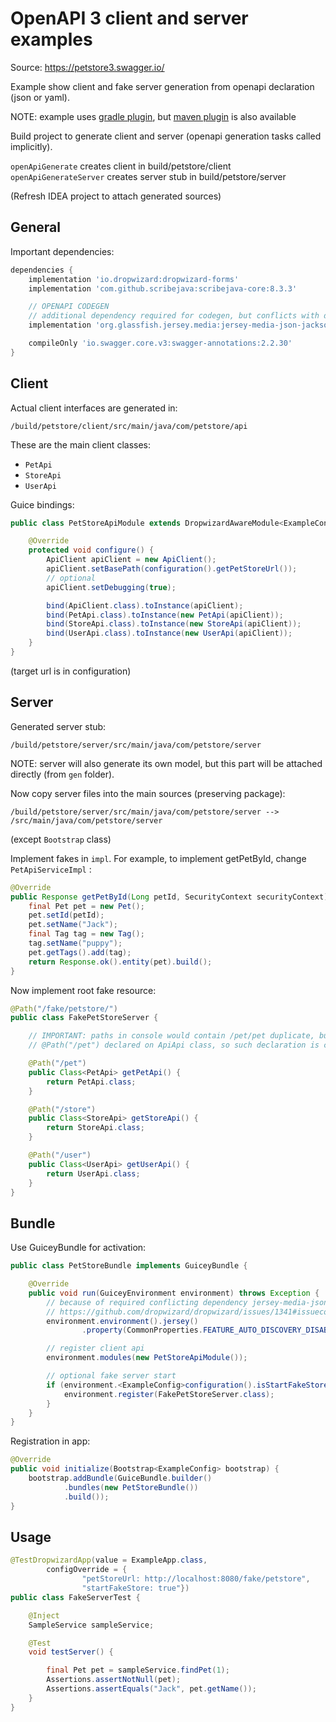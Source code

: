 # OpenAPI 3 client and server examples

Source: https://petstore3.swagger.io/

Example show client and fake server generation from openapi declaration (json or yaml).

NOTE: example uses [gradle plugin](https://openapi-generator.tech/docs/integrations#gradle-integration),
but [maven plugin](https://openapi-generator.tech/docs/integrations#maven-integration) is also available

Build project to generate client and server (openapi generation tasks called implicitly).

`openApiGenerate` creates client in build/petstore/client
`openApiGenerateServer` creates server stub in build/petstore/server

(Refresh IDEA project to attach generated sources)

## General

Important dependencies:

```groovy
dependencies {
    implementation 'io.dropwizard:dropwizard-forms'
    implementation 'com.github.scribejava:scribejava-core:8.3.3'

    // OPENAPI CODEGEN
    // additional dependency required for codegen, but conflicts with dropwizard (need to disable feature)
    implementation 'org.glassfish.jersey.media:jersey-media-json-jackson'

    compileOnly 'io.swagger.core.v3:swagger-annotations:2.2.30'
}
```

## Client

Actual client interfaces are generated in:

```
/build/petstore/client/src/main/java/com/petstore/api
```

These are the main client classes:

* `PetApi`
* `StoreApi`
* `UserApi`

Guice bindings:

```java
public class PetStoreApiModule extends DropwizardAwareModule<ExampleConfig> {

    @Override
    protected void configure() {
        ApiClient apiClient = new ApiClient();
        apiClient.setBasePath(configuration().getPetStoreUrl());
        // optional
        apiClient.setDebugging(true);

        bind(ApiClient.class).toInstance(apiClient);
        bind(PetApi.class).toInstance(new PetApi(apiClient));
        bind(StoreApi.class).toInstance(new StoreApi(apiClient));
        bind(UserApi.class).toInstance(new UserApi(apiClient));
    }
}
```

(target url is in configuration)


## Server

Generated server stub:

```
/build/petstore/server/src/main/java/com/petstore/server
```

NOTE: server will also generate its own model, but this part will be attached directly (from `gen` folder).

Now copy server files into the main sources (preserving package):

```
/build/petstore/server/src/main/java/com/petstore/server -->  /src/main/java/com/petstore/server
```

(except `Bootstrap` class)

Implement fakes in `impl`. For example, to implement getPetById, change `PetApiServiceImpl` :

```java
@Override
public Response getPetById(Long petId, SecurityContext securityContext) throws NotFoundException {
    final Pet pet = new Pet();
    pet.setId(petId);
    pet.setName("Jack");
    final Tag tag = new Tag();
    tag.setName("puppy");
    pet.getTags().add(tag);
    return Response.ok().entity(pet).build();
}
```

Now implement root fake resource:

```java
@Path("/fake/petstore/")
public class FakePetStoreServer {

    // IMPORTANT: paths in console would contain /pet/pet duplicate, but ACTUAL path matching would IGNORE
    // @Path("/pet") declared on ApiApi class, so such declaration is correct for runtime

    @Path("/pet")
    public Class<PetApi> getPetApi() {
        return PetApi.class;
    }

    @Path("/store")
    public Class<StoreApi> getStoreApi() {
        return StoreApi.class;
    }

    @Path("/user")
    public Class<UserApi> getUserApi() {
        return UserApi.class;
    }
}
```

## Bundle

Use GuiceyBundle for activation:

```java
public class PetStoreBundle implements GuiceyBundle {

    @Override
    public void run(GuiceyEnvironment environment) throws Exception {
        // because of required conflicting dependency jersey-media-json-jackson
        // https://github.com/dropwizard/dropwizard/issues/1341#issuecomment-251503011
        environment.environment().jersey()
                .property(CommonProperties.FEATURE_AUTO_DISCOVERY_DISABLE, Boolean.TRUE);

        // register client api
        environment.modules(new PetStoreApiModule());

        // optional fake server start
        if (environment.<ExampleConfig>configuration().isStartFakeStore()) {
            environment.register(FakePetStoreServer.class);
        }
    }
}
```

Registration in app:

```java
@Override
public void initialize(Bootstrap<ExampleConfig> bootstrap) {
    bootstrap.addBundle(GuiceBundle.builder()
            .bundles(new PetStoreBundle())
            .build());
}
```

## Usage

```java
@TestDropwizardApp(value = ExampleApp.class,
        configOverride = {
                "petStoreUrl: http://localhost:8080/fake/petstore",
                "startFakeStore: true"})
public class FakeServerTest {

    @Inject
    SampleService sampleService;

    @Test
    void testServer() {

        final Pet pet = sampleService.findPet(1);
        Assertions.assertNotNull(pet);
        Assertions.assertEquals("Jack", pet.getName());
    }
}
```

